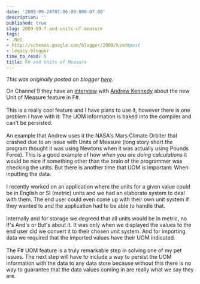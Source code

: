 ```yaml
---
date: '2009-09-24T07:06:00.000-07:00'
description: ''
published: true
slug: 2009-09-f-and-units-of-measure
tags:
- .Net
- http://schemas.google.com/blogger/2008/kind#post
- legacy-blogger
time_to_read: 5
title: F# and Units of Measure
---
```


*This was originally posted on blogger [here](https://techshorts.blogspot.com/2009/09/f-and-units-of-measure.html)*.

On Channel 9 they have an <a href="http://channel9.msdn.com/posts/Charles/Andrew-Kennedy-F-Units-of-Measure/">interview</a> with <a href="http://blogs.msdn.com/andrewkennedy/">Andrew Kennedy</a> about the new Unit of Measure feature in F#.<br /><br />This is a really cool feature and I have plans to use it, however there is one problem I have with it:  The UOM information is baked into the compiler and can't be persisted.<br /><br />An example that Andrew uses it the NASA's Mars Climate Orbiter that crashed due to an issue with Units of Measure (long story short the program thought it was using Newtons when it was actually using Pounds Force).  This is a good example of how <span style="font-style: italic;">when you are doing calculations</span> it would be nice if something other than the brain of the programmer was checking the units.  But there is another time that UOM is important:  When inputting the data.<br /><br />I recently worked on an application where the units for a given value could be in English or SI (metric) units and we had an elaborate system to deal with them.  The end user could even come up with their own unit system if they wanted to and the application had to be able to handle that.<br /><br />Internally and for storage we degreed that all units would be in metric, no If's And's or But's about it.  It was only when we displayed the values to the end user did we convert it to their chosen unit system.  And for importing data we required that the imported values have their UOM indicated.<br /><br />The F# UOM feature is a truly remarkable step in solving one of my pet issues.  The next step will have to include a way to persist the UOM information with the data to any data store because without this there is no way to guarantee that the data values coming in are really what we say they are.